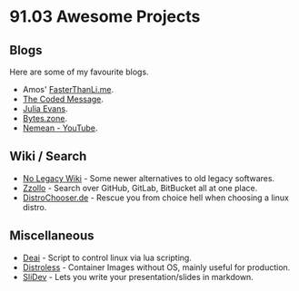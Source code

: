 # 91.03 Awesome Projects

## Blogs

Here are some of my favourite blogs.

* Amos' [FasterThanLi.me](https://fasterthanli.me).
* [The Coded Message](https://www.thecodedmessage.com/posts).
* [Julia Evans](https://jvns.ca).
* [Bytes.zone](https://bytes.zone/posts).
* [Nemean - YouTube](https://youtube.com/@Nemean).

## Wiki / Search

* [No Legacy Wiki](https://nolegacy.codeberg.page) - Some newer alternatives to old legacy softwares.
* [Zzollo](https://zzollo.co) - Search over GitHub, GitLab, BitBucket all at one place.
* [DistroChooser.de](https://distrochooser.de) - Rescue you from choice hell when choosing a linux distro.

## Miscellaneous

* [Deai](https://github.com/yshui/deai) - Script to control linux via lua scripting.
* [Distroless](https://github.com/GoogleContainerTools/distroless) - Container Images without OS, mainly useful for production.
* [SliDev](https://sli.dev) - Lets you write your presentation/slides in markdown.
